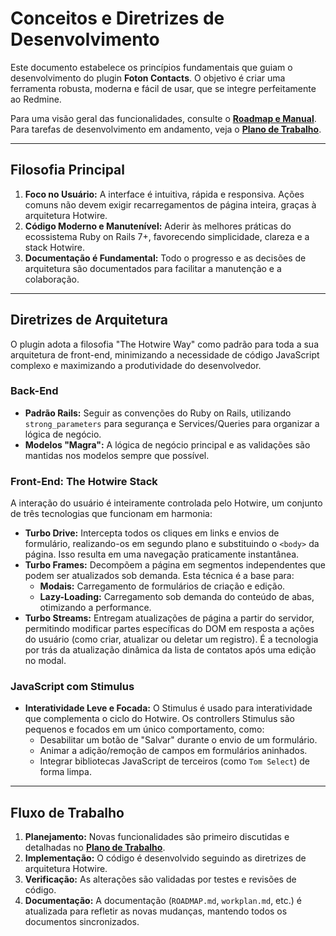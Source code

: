 # Conceitos e Diretrizes de Desenvolvimento

Este documento estabelece os princípios fundamentais que guiam o desenvolvimento do plugin **Foton Contacts**. O objetivo é criar uma ferramenta robusta, moderna e fácil de usar, que se integre perfeitamente ao Redmine.

Para uma visão geral das funcionalidades, consulte o **[Roadmap e Manual](ROADMAP.md)**. Para tarefas de desenvolvimento em andamento, veja o **[Plano de Trabalho](workplan.md)**.

---

##  Filosofia Principal

1.  **Foco no Usuário:** A interface é intuitiva, rápida e responsiva. Ações comuns não devem exigir recarregamentos de página inteira, graças à arquitetura Hotwire.
2.  **Código Moderno e Manutenível:** Aderir às melhores práticas do ecossistema Ruby on Rails 7+, favorecendo simplicidade, clareza e a stack Hotwire.
3.  **Documentação é Fundamental:** Todo o progresso e as decisões de arquitetura são documentados para facilitar a manutenção e a colaboração.

---

## Diretrizes de Arquitetura

O plugin adota a filosofia "The Hotwire Way" como padrão para toda a sua arquitetura de front-end, minimizando a necessidade de código JavaScript complexo e maximizando a produtividade do desenvolvedor.

### Back-End
- **Padrão Rails:** Seguir as convenções do Ruby on Rails, utilizando `strong_parameters` para segurança e Services/Queries para organizar a lógica de negócio.
- **Modelos "Magra":** A lógica de negócio principal e as validações são mantidas nos modelos sempre que possível.

### Front-End: The Hotwire Stack

A interação do usuário é inteiramente controlada pelo Hotwire, um conjunto de três tecnologias que funcionam em harmonia:

- **Turbo Drive:** Intercepta todos os cliques em links e envios de formulário, realizando-os em segundo plano e substituindo o `<body>` da página. Isso resulta em uma navegação praticamente instantânea.
- **Turbo Frames:** Decompõem a página em segmentos independentes que podem ser atualizados sob demanda. Esta técnica é a base para:
    - **Modais:** Carregamento de formulários de criação e edição.
    - **Lazy-Loading:** Carregamento sob demanda do conteúdo de abas, otimizando a performance.
- **Turbo Streams:** Entregam atualizações de página a partir do servidor, permitindo modificar partes específicas do DOM em resposta a ações do usuário (como criar, atualizar ou deletar um registro). É a tecnologia por trás da atualização dinâmica da lista de contatos após uma edição no modal.

### JavaScript com Stimulus

- **Interatividade Leve e Focada:** O Stimulus é usado para interatividade que complementa o ciclo do Hotwire. Os controllers Stimulus são pequenos e focados em um único comportamento, como:
    - Desabilitar um botão de "Salvar" durante o envio de um formulário.
    - Animar a adição/remoção de campos em formulários aninhados.
    - Integrar bibliotecas JavaScript de terceiros (como `Tom Select`) de forma limpa.

---

## Fluxo de Trabalho

1.  **Planejamento:** Novas funcionalidades são primeiro discutidas e detalhadas no **[Plano de Trabalho](workplan.md)**.
2.  **Implementação:** O código é desenvolvido seguindo as diretrizes de arquitetura Hotwire.
3.  **Verificação:** As alterações são validadas por testes e revisões de código.
4.  **Documentação:** A documentação (`ROADMAP.md`, `workplan.md`, etc.) é atualizada para refletir as novas mudanças, mantendo todos os documentos sincronizados.